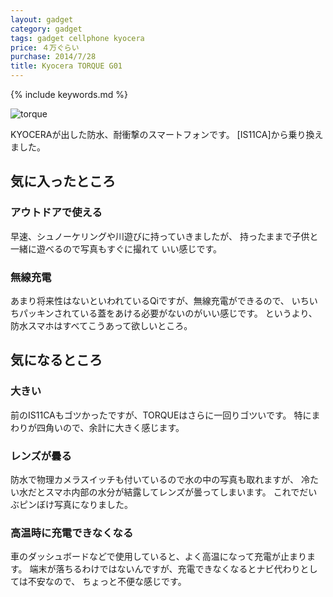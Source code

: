 ```yaml
---
layout: gadget
category: gadget
tags: gadget cellphone kyocera
price: ４万ぐらい
purchase: 2014/7/28
title: Kyocera TORQUE G01
---
```


{% include keywords.md %}

![torque](http://www.kyocera.co.jp/prdct/telecom/consumer/g01/catalog/img/pic_01.jpg)

KYOCERAが出した防水、耐衝撃のスマートフォンです。
[IS11CA]から乗り換えました。

## 気に入ったところ

### アウトドアで使える

早速、シュノーケリングや川遊びに持っていきましたが、
持ったままで子供と一緒に遊べるので写真もすぐに撮れて
いい感じです。

### 無線充電

あまり将来性はないといわれているQiですが、無線充電ができるので、
いちいちパッキンされている蓋をあける必要がないのがいい感じです。
というより、防水スマホはすべてこうあって欲しいところ。

## 気になるところ

### 大きい

前のIS11CAもゴツかったですが、TORQUEはさらに一回りゴツいです。
特にまわりが四角いので、余計に大きく感じます。

### レンズが曇る

防水で物理カメラスイッチも付いているので水の中の写真も取れますが、
冷たい水だとスマホ内部の水分が結露してレンズが曇ってしまいます。
これでだいぶピンぼけ写真になりました。

### 高温時に充電できなくなる

車のダッシュボードなどで使用していると、よく高温になって充電が止まります。
端末が落ちるわけではないんですが、充電できなくなるとナビ代わりとしては不安なので、
ちょっと不便な感じです。
